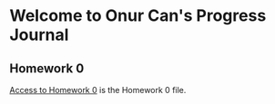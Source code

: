 #   Welcome to Onur Can's Progress Journal

## Homework 0

[Access to Homework 0](files/HW-0.rtx) is the Homework 0 file.



